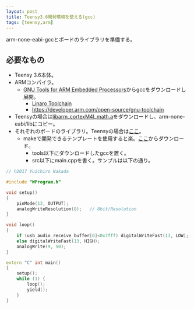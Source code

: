 ```yaml
---
layout: post
title: Teensy3.6開発環境を整える(gcc)
tags: [teensy,arm]
---
```


arm-none-eabi-gccとボードのライブラリを準備する。

## 必要なもの

- Teensy 3.6本体。
- ARMコンパイラ。
  - [GNU Tools for ARM Embedded Processors](https://developer.arm.com/open-source/gnu-toolchain/gnu-rm/downloads)からgccをダウンロードし展開。
    - [Linaro Toolchain](https://www.linaro.org/downloads/)
    - https://developer.arm.com/open-source/gnu-toolchain
- Teensyの場合は[libarm_cortexM4l_math.a](https://github.com/ARM-software/CMSIS_5/tree/develop/CMSIS/Lib/GCC)をダウンロードし、arm-none-eabi/libにコピー。
- それぞれのボードのライブラリ。Teensyの場合は[ここ](https://github.com/PaulStoffregen/cores/tree/master/teensy3)。
  - makeで開発できるテンプレートを使用すると楽。[ここ](https://github.com/yui0/arduino-sdk)からダウンロード。
    - tools以下にダウンロードしたgccを置く。
    - src以下にmain.cppを書く。サンプルは以下の通り。

```main.cpp
// ©2017 Yuichiro Nakada

#include "WProgram.h"

void setup()
{
	pinMode(13, OUTPUT);
	analogWriteResolution(8);	// 8bit/Resolution
}

void loop()
{
	if (usb_audio_receive_buffer[0]<0x7fff) digitalWriteFast(13, LOW);
	else digitalWriteFast(13, HIGH);
	analogWrite(9, 50);
}

extern "C" int main()
{
	setup();
	while (1) {
		loop();
		yield();
	}
}
```
